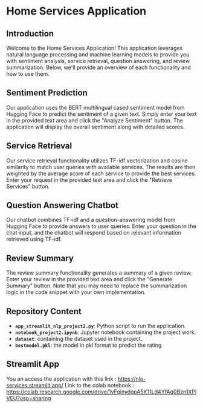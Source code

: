 # Home Services Application

## Introduction
Welcome to the Home Services Application! This application leverages natural language processing and machine learning models to provide you with sentiment analysis, service retrieval, question answering, and review summarization. Below, we'll provide an overview of each functionality and how to use them.

## Sentiment Prediction
Our application uses the BERT multilingual cased sentiment model from Hugging Face to predict the sentiment of a given text. Simply enter your text in the provided text area and click the "Analyze Sentiment" button. The application will display the overall sentiment along with detailed scores.

## Service Retrieval
Our service retrieval functionality utilizes TF-idf vectorization and cosine similarity to match user queries with available services. The results are then weighted by the average score of each service to provide the best services. Enter your request in the provided text area and click the "Retrieve Services" button.

## Question Answering Chatbot
Our chatbot combines TF-idf and a question-answering model from Hugging Face to provide answers to user queries. Enter your question in the chat input, and the chatbot will respond based on relevant information retrieved using TF-idf.

## Review Summary
The review summary functionality generates a summary of a given review. Enter your review in the provided text area and click the "Generate Summary" button. Note that you may need to replace the summarization logic in the code snippet with your own implementation.

## Repository Content
- **`app_streamlit_nlp_project2.py`**: Python script to run the application.
- **`notebook_project2.ipynb`**: Jupyter notebook containing the project work.
- **`dataset`**:  containing the dataset used in the project.
- **`bestmodel.pkl`**: the model in pkl format to predict the rating 

## Streamlit App
You an access the application with this link : https://nlp-services.streamlit.app/
Link to the colab notebook : https://colab.research.google.com/drive/1vFqinydgpA5K11Ld4YfAq0Bzn1XPlVEU?usp=sharing
